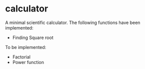 # calculator

A minimal scientific calculator. The following functions have been implemented:
- Finding Square root

To be implemented:
- Factorial
- Power function
